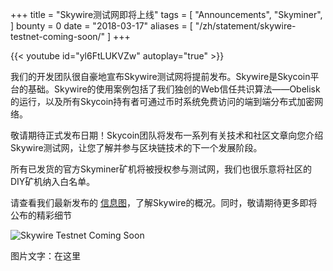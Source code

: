 +++
title = "Skywire测试网即将上线"
tags = [
	"Announcements",
	"Skyminer",
]
bounty = 0
date = "2018-03-17"
aliases = [
	"/zh/statement/skywire-testnet-coming-soon/"
]
+++

{{< youtube id="yl6FtLUKVZw" autoplay="true" >}}


我们的开发团队很自豪地宣布Skywire测试网将提前发布。Skywire是Skycoin平台的基础。Skywire的使用案例包括了我们独创的Web信任共识算法——Obelisk的运行，以及所有Skycoin持有者可通过币时系统免费访问的端到端分布式加密网络。

敬请期待正式发布日期！Skycoin团队将发布一系列有关技术和社区文章向您介绍Skywire测试网，让您了解并参与区块链技术的下一个发展阶段。

所有已发货的官方Skyminer矿机将被授权参与测试网，我们也很乐意将社区的DIY矿机纳入白名单。

请查看我们最新发布的 [信息图](https://www.skycoin.net/blog/infographics/skycoin-digest-skywire-overview/)，了解Skywire的概况。同时，敬请期待更多即将公布的精彩细节



![Skywire Testnet Coming Soon](https://raw.githubusercontent.com/skycoin/blog/master/content/img/Skyminer-Launch-Announcement.jpg)

图片文字：在这里
